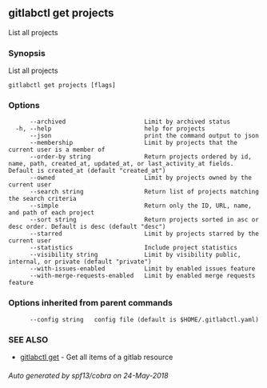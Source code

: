 ## gitlabctl get projects

List all projects

### Synopsis

List all projects

```
gitlabctl get projects [flags]
```

### Options

```
      --archived                      Limit by archived status
  -h, --help                          help for projects
      --json                          print the command output to json
      --membership                    Limit by projects that the current user is a member of
      --order-by string               Return projects ordered by id, name, path, created_at, updated_at, or last_activity_at fields. Default is created_at (default "created_at")
      --owned                         Limit by projects owned by the current user
      --search string                 Return list of projects matching the search criteria
      --simple                        Return only the ID, URL, name, and path of each project
      --sort string                   Return projects sorted in asc or desc order. Default is desc (default "desc")
      --starred                       Limit by projects starred by the current user
      --statistics                    Include project statistics
      --visibility string             Limit by visibility public, internal, or private (default "private")
      --with-issues-enabled           Limit by enabled issues feature
      --with-merge-requests-enabled   Limit by enabled merge requests feature
```

### Options inherited from parent commands

```
      --config string   config file (default is $HOME/.gitlabctl.yaml)
```

### SEE ALSO

* [gitlabctl get](gitlabctl_get.md)	 - Get all items of a gitlab resource

###### Auto generated by spf13/cobra on 24-May-2018
